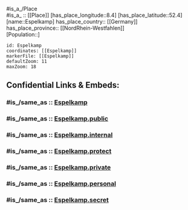 ﻿---
confidential: public
isDeleted: false
location:
- 52.4
- 8.4
mapmarker: city
mapzoom:
- 7
- 12
SpocWebEntityId: 30073
tags:
- geo/City
type: City
---

#is_a_/Place  
#is_a_ :: [[Place]] 
[has_place_longitude::8.4] 
[has_place_latitude::52.4] 
[name::Espelkamp] 
has_place_country:: [[Germany]]  
has_place_province:: [[NordRhein-Westfahlen]]  
[Population::] 



```leaflet
id: Espelkamp
coordinates: [[Espelkamp]] 
markerFile: [[Espelkamp]] 
defaultZoom: 11 
maxZoom: 18
```


## Confidential Links & Embeds: 

### #is_/same_as :: [Espelkamp](/_Standards/Earth/Continent/Europe/Europe~Central/Germany/Germany~West/Nordrhein-Westfalen/counties~NW/Minden-Lübbecke/cities~Minden-Lübbecke/Espelkamp.md) 

### #is_/same_as :: [Espelkamp.public](/_public/Earth/Continent/Europe/Europe~Central/Germany/Germany~West/Nordrhein-Westfalen/counties~NW/Minden-Lübbecke/cities~Minden-Lübbecke/Espelkamp.public.md) 

### #is_/same_as :: [Espelkamp.internal](/_internal/Earth/Continent/Europe/Europe~Central/Germany/Germany~West/Nordrhein-Westfalen/counties~NW/Minden-Lübbecke/cities~Minden-Lübbecke/Espelkamp.internal.md) 

### #is_/same_as :: [Espelkamp.protect](/_protect/Earth/Continent/Europe/Europe~Central/Germany/Germany~West/Nordrhein-Westfalen/counties~NW/Minden-Lübbecke/cities~Minden-Lübbecke/Espelkamp.protect.md) 

### #is_/same_as :: [Espelkamp.private](/_private/Earth/Continent/Europe/Europe~Central/Germany/Germany~West/Nordrhein-Westfalen/counties~NW/Minden-Lübbecke/cities~Minden-Lübbecke/Espelkamp.private.md) 

### #is_/same_as :: [Espelkamp.personal](/_personal/Earth/Continent/Europe/Europe~Central/Germany/Germany~West/Nordrhein-Westfalen/counties~NW/Minden-Lübbecke/cities~Minden-Lübbecke/Espelkamp.personal.md) 

### #is_/same_as :: [Espelkamp.secret](/_secret/Earth/Continent/Europe/Europe~Central/Germany/Germany~West/Nordrhein-Westfalen/counties~NW/Minden-Lübbecke/cities~Minden-Lübbecke/Espelkamp.secret.md)

